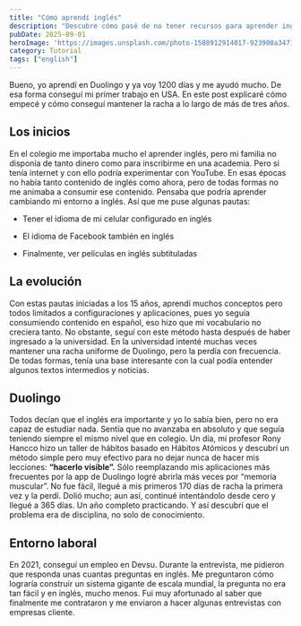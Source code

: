 ```yaml
---
title: "Cómo aprendí inglés"
description: "Descubre cómo pasé de no tener recursos para aprender inglés a conseguir mi primer trabajo en USA, manteniendo una racha de Duolingo por más de 1200 días y aplicando hábitos efectivos."
pubDate: 2025-09-01
heroImage: 'https://images.unsplash.com/photo-1588912914017-923900a34710?ixlib=rb-4.1.0&q=85&fm=jpg&crop=entropy&cs=srgb'
category: Tutorial
tags: ["english"]
---
```


Bueno, yo aprendí en Duolingo y ya voy 1200 días y me ayudó mucho. De esa forma conseguí mi primer trabajo en USA. En este post explicaré cómo empecé y cómo conseguí mantener la racha a lo largo de más de tres años. 

## Los inicios

En el colegio me importaba mucho el aprender inglés, pero mi familia no disponía de tanto dinero como para inscribirme en una academia. Pero si tenía internet y con ello podría experimentar con YouTube. En esas épocas no había tanto contenido de inglés como ahora, pero de todas formas no me animaba a consumir ese contenido. Pensaba que podría aprender cambiando mi entorno a inglés. Así que me puse algunas pautas: 

- Tener el idioma de mi celular configurado en inglés

- El idioma de Facebook también en inglés

- Finalmente, ver películas en inglés subtituladas

## La evolución

Con estas pautas iniciadas a los 15 años, aprendí muchos conceptos pero todos limitados a configuraciones y aplicaciones, pues yo seguía consumiendo contenido en español, eso hizo que mi vocabulario no creciera tanto. No obstante, seguí con este método hasta después de haber ingresado a la universidad. En la universidad intenté muchas veces mantener una racha uniforme de Duolingo, pero la perdía con frecuencia. De todas formas, tenía una base interesante con la cual podía entender algunos textos intermedios y noticias.

## Duolingo

Todos decían que el inglés era importante y yo lo sabía bien, pero no era capaz de estudiar nada. Sentía que no avanzaba en absoluto y que seguía teniendo siempre el mismo nivel que en colegio. Un día, mi profesor Rony Hancco hizo un taller de hábitos basado en Hábitos Atómicos y descubrí un método simple pero muy efectivo para no dejar nunca de hacer mis lecciones: **“hacerlo visible”.** Sólo reemplazando mis aplicaciones más frecuentes por la app de Duolingo logré abrirla más veces por “memoria muscular”. No fue fácil, llegué a mis primeros 170 días de racha la primera vez y la perdí. Dolió mucho; aun así, continué intentándolo desde cero y llegué a 365 días. Un año completo practicando. Y así descubrí que el problema era de disciplina, no solo de conocimiento. 

## Entorno laboral

En 2021, conseguí un empleo en Devsu. Durante la entrevista, me pidieron que responda unas cuantas preguntas en inglés. Me preguntaron cómo lograría construir un sistema gigante de escala mundial, la pregunta no era tan fácil y en inglés, mucho menos. Fui muy afortunado al saber que finalmente me contrataron y me enviaron a hacer algunas entrevistas con empresas cliente.